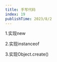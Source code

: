 ```yaml
---
title: 手写代码
index: 19
publishTime: 2023/8/2
---
```




1.实现new



2.实现instanceof



3.实现Object.create()